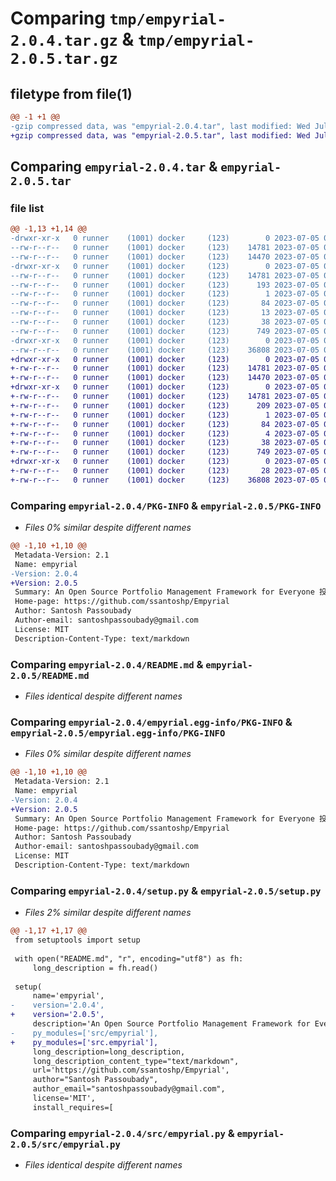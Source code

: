 # Comparing `tmp/empyrial-2.0.4.tar.gz` & `tmp/empyrial-2.0.5.tar.gz`

## filetype from file(1)

```diff
@@ -1 +1 @@
-gzip compressed data, was "empyrial-2.0.4.tar", last modified: Wed Jul  5 01:48:53 2023, max compression
+gzip compressed data, was "empyrial-2.0.5.tar", last modified: Wed Jul  5 02:05:00 2023, max compression
```

## Comparing `empyrial-2.0.4.tar` & `empyrial-2.0.5.tar`

### file list

```diff
@@ -1,13 +1,14 @@
-drwxr-xr-x   0 runner    (1001) docker     (123)        0 2023-07-05 01:48:53.542208 empyrial-2.0.4/
--rw-r--r--   0 runner    (1001) docker     (123)    14781 2023-07-05 01:48:53.542208 empyrial-2.0.4/PKG-INFO
--rw-r--r--   0 runner    (1001) docker     (123)    14470 2023-07-05 01:48:44.000000 empyrial-2.0.4/README.md
-drwxr-xr-x   0 runner    (1001) docker     (123)        0 2023-07-05 01:48:53.542208 empyrial-2.0.4/empyrial.egg-info/
--rw-r--r--   0 runner    (1001) docker     (123)    14781 2023-07-05 01:48:53.000000 empyrial-2.0.4/empyrial.egg-info/PKG-INFO
--rw-r--r--   0 runner    (1001) docker     (123)      193 2023-07-05 01:48:53.000000 empyrial-2.0.4/empyrial.egg-info/SOURCES.txt
--rw-r--r--   0 runner    (1001) docker     (123)        1 2023-07-05 01:48:53.000000 empyrial-2.0.4/empyrial.egg-info/dependency_links.txt
--rw-r--r--   0 runner    (1001) docker     (123)       84 2023-07-05 01:48:53.000000 empyrial-2.0.4/empyrial.egg-info/requires.txt
--rw-r--r--   0 runner    (1001) docker     (123)       13 2023-07-05 01:48:53.000000 empyrial-2.0.4/empyrial.egg-info/top_level.txt
--rw-r--r--   0 runner    (1001) docker     (123)       38 2023-07-05 01:48:53.542208 empyrial-2.0.4/setup.cfg
--rw-r--r--   0 runner    (1001) docker     (123)      749 2023-07-05 01:48:44.000000 empyrial-2.0.4/setup.py
-drwxr-xr-x   0 runner    (1001) docker     (123)        0 2023-07-05 01:48:53.542208 empyrial-2.0.4/src/
--rw-r--r--   0 runner    (1001) docker     (123)    36808 2023-07-05 01:48:44.000000 empyrial-2.0.4/src/empyrial.py
+drwxr-xr-x   0 runner    (1001) docker     (123)        0 2023-07-05 02:05:00.770971 empyrial-2.0.5/
+-rw-r--r--   0 runner    (1001) docker     (123)    14781 2023-07-05 02:05:00.766971 empyrial-2.0.5/PKG-INFO
+-rw-r--r--   0 runner    (1001) docker     (123)    14470 2023-07-05 02:04:53.000000 empyrial-2.0.5/README.md
+drwxr-xr-x   0 runner    (1001) docker     (123)        0 2023-07-05 02:05:00.766971 empyrial-2.0.5/empyrial.egg-info/
+-rw-r--r--   0 runner    (1001) docker     (123)    14781 2023-07-05 02:05:00.000000 empyrial-2.0.5/empyrial.egg-info/PKG-INFO
+-rw-r--r--   0 runner    (1001) docker     (123)      209 2023-07-05 02:05:00.000000 empyrial-2.0.5/empyrial.egg-info/SOURCES.txt
+-rw-r--r--   0 runner    (1001) docker     (123)        1 2023-07-05 02:05:00.000000 empyrial-2.0.5/empyrial.egg-info/dependency_links.txt
+-rw-r--r--   0 runner    (1001) docker     (123)       84 2023-07-05 02:05:00.000000 empyrial-2.0.5/empyrial.egg-info/requires.txt
+-rw-r--r--   0 runner    (1001) docker     (123)        4 2023-07-05 02:05:00.000000 empyrial-2.0.5/empyrial.egg-info/top_level.txt
+-rw-r--r--   0 runner    (1001) docker     (123)       38 2023-07-05 02:05:00.770971 empyrial-2.0.5/setup.cfg
+-rw-r--r--   0 runner    (1001) docker     (123)      749 2023-07-05 02:04:53.000000 empyrial-2.0.5/setup.py
+drwxr-xr-x   0 runner    (1001) docker     (123)        0 2023-07-05 02:05:00.766971 empyrial-2.0.5/src/
+-rw-r--r--   0 runner    (1001) docker     (123)       28 2023-07-05 02:04:53.000000 empyrial-2.0.5/src/__init__.py
+-rw-r--r--   0 runner    (1001) docker     (123)    36808 2023-07-05 02:04:53.000000 empyrial-2.0.5/src/empyrial.py
```

### Comparing `empyrial-2.0.4/PKG-INFO` & `empyrial-2.0.5/PKG-INFO`

 * *Files 0% similar despite different names*

```diff
@@ -1,10 +1,10 @@
 Metadata-Version: 2.1
 Name: empyrial
-Version: 2.0.4
+Version: 2.0.5
 Summary: An Open Source Portfolio Management Framework for Everyone 投资组合管理
 Home-page: https://github.com/ssantoshp/Empyrial
 Author: Santosh Passoubady
 Author-email: santoshpassoubady@gmail.com
 License: MIT
 Description-Content-Type: text/markdown
```

### Comparing `empyrial-2.0.4/README.md` & `empyrial-2.0.5/README.md`

 * *Files identical despite different names*

### Comparing `empyrial-2.0.4/empyrial.egg-info/PKG-INFO` & `empyrial-2.0.5/empyrial.egg-info/PKG-INFO`

 * *Files 0% similar despite different names*

```diff
@@ -1,10 +1,10 @@
 Metadata-Version: 2.1
 Name: empyrial
-Version: 2.0.4
+Version: 2.0.5
 Summary: An Open Source Portfolio Management Framework for Everyone 投资组合管理
 Home-page: https://github.com/ssantoshp/Empyrial
 Author: Santosh Passoubady
 Author-email: santoshpassoubady@gmail.com
 License: MIT
 Description-Content-Type: text/markdown
```

### Comparing `empyrial-2.0.4/setup.py` & `empyrial-2.0.5/setup.py`

 * *Files 2% similar despite different names*

```diff
@@ -1,17 +1,17 @@
 from setuptools import setup
 
 with open("README.md", "r", encoding="utf8") as fh:
     long_description = fh.read()
 
 setup(
     name='empyrial',
-    version='2.0.4',
+    version='2.0.5',
     description='An Open Source Portfolio Management Framework for Everyone 投资组合管理',
-    py_modules=['src/empyrial'],
+    py_modules=['src.empyrial'],
     long_description=long_description,
     long_description_content_type="text/markdown",
     url='https://github.com/ssantoshp/Empyrial',
     author="Santosh Passoubady",
     author_email="santoshpassoubady@gmail.com",
     license='MIT',
     install_requires=[
```

### Comparing `empyrial-2.0.4/src/empyrial.py` & `empyrial-2.0.5/src/empyrial.py`

 * *Files identical despite different names*

